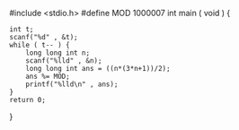#include <stdio.h>
#define MOD 1000007
int main ( void ) {

	int t;
	scanf("%d" , &t);
	while ( t-- ) {
		long long int n;
		scanf("%lld" , &n);
		long long int ans = ((n*(3*n+1))/2);
		ans %= MOD;
		printf("%lld\n" , ans);
	}
	return 0;
}

